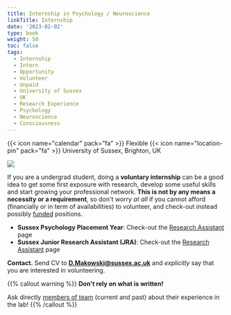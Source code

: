 ```yaml
---
title: Internship in Psychology / Neuroscience
linkTitle: Internship
date: '2023-02-02'
type: book
weight: 50
toc: false
tags:
  - Internship
  - Intern
  - Opportunity
  - Volunteer
  - Unpaid
  - University of Sussex
  - UK
  - Research Experience
  - Psychology
  - Neuroscience
  - Consciousness
---
```


{{< icon name="calendar" pack="fa" >}} Flexible
{{< icon name="location-pin" pack="fa" >}} University of Sussex, Brighton, UK

![](internship.jpg)


If you are a undergrad student, doing a **voluntary internship** can be a good idea to get some first exposure with research, develop some useful skills and start growing your professional network. **This is not by any means a necessity or a requirement**, so don't worry *at all* if you cannot afford (financially or in term of availabilities) to volunteer, and check-out instead possibly [funded](https://realitybending.github.io/jobs/assistant/) positions.

- **Sussex Psychology Placement Year**: Check-out the [Research Assistant](https://realitybending.github.io/jobs/assistant/) page
- **Sussex Junior Research Assistant (JRA)**: Check-out the [Research Assistant](https://realitybending.github.io/jobs/assistant/) page

**Contact.** Send CV to **D.Makowski@sussex.ac.uk** and *explicitly* say that you are interested in volunteering.

{{% callout warning %}}
**Don't rely on what is written!**

Ask directly [members of team](/people/) (current and past) about their experience in the lab!
{{% /callout %}}